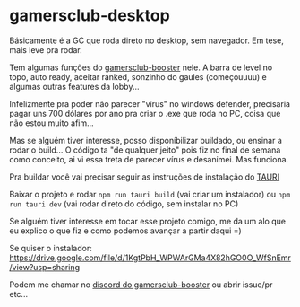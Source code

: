 # gamersclub-desktop

Básicamente é a GC que roda direto no desktop, sem navegador. Em tese, mais leve pra rodar.

Tem algumas funções do [gamersclub-booster](https://github.com/gamersclub-booster/gamersclub-booster) nele.
A barra de level no topo, auto ready, aceitar ranked, sonzinho do gaules (começouuuu) e algumas outras features da lobby...

Infelizmente pra poder não parecer "vírus" no windows defender, precisaria pagar uns 700 dólares por ano pra criar o .exe que roda no PC, coisa que não estou muito afim...

Mas se alguém tiver interesse, posso disponíbilizar buildado, ou ensinar a rodar o build... O código ta "de qualquer jeito" pois fiz no final de semana como conceito, ai vi essa treta de parecer vírus e desanimei. Mas funciona.

Pra buildar você vai precisar seguir as instruções de instalação do [TAURI](https://tauri.studio/v1/guides/getting-started/prerequisites)

Baixar o projeto e rodar `npm run tauri build` (vai criar um instalador) ou `npm run tauri dev` (vai rodar direto do código, sem instalar no PC)


Se alguém tiver interesse em tocar esse projeto comigo, me da um alo que eu explico o que fiz e como podemos avançar a partir daqui =)

Se quiser o instalador: https://drive.google.com/file/d/1KgtPbH_WPWArGMa4X82hGO0O_WfSnEmr/view?usp=sharing

Podem me chamar no [discord do gamersclub-booster](https://discord.gg/umx6bbuawh) ou abrir issue/pr etc...
